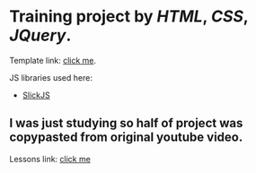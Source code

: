 #  Training project by *HTML*, *CSS*, *JQuery*.
 
Template link: [click me](http://psd-html-css.ru/templates/mogo-besplatnyy-psd-shablon-lendingovoy-stranicy).

JS libraries used here:

- [SlickJS](https://kenwheeler.github.io/slick/)

## I was just studying so half of project was copypasted from original youtube video.
Lessons link: [click me](https://www.youtube.com/playlist?list=PLoq3Accf02PVdUqjqPdWMG4HbEZXlhICW)